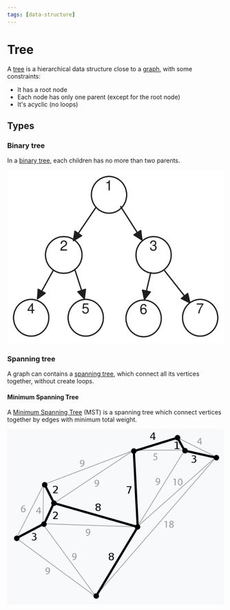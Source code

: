 ```yaml
---
tags: [data-structure]
---
```


# Tree

A [tree](https://en.wikipedia.org/wiki/Tree_(data_structure)) is a hierarchical data structure close to a [graph](graph.md), with some constraints:
- It has a root node
- Each node has only one parent (except for the root node)
- It's acyclic (no loops)

## Types

### Binary tree

In a [binary tree](https://en.wikipedia.org/wiki/Binary_tree), each children has no more than two parents.

![Example of a tree data structure](../assets/binary-tree.svg)

### Spanning tree

A graph can contains a [spanning tree](https://en.wikipedia.org/wiki/Spanning_tree), which connect all its vertices together, without create loops.

#### Minimum Spanning Tree

A [Minimum Spanning Tree](https://en.wikipedia.org/wiki/Minimum_spanning_tree) (MST) is a spanning tree which connect vertices together by edges with minimum total weight.

![Example of a Minimum Spanning Tree](../assets/minimum-spanning-tree.png)